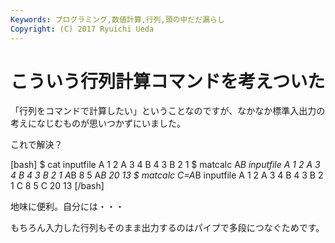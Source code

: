 ```yaml
---
Keywords: プログラミング,数値計算,行列,頭の中だだ漏らし
Copyright: (C) 2017 Ryuichi Ueda
---
```


# こういう行列計算コマンドを考えついた
「行列をコマンドで計算したい」ということなのですが、なかなか標準入出力の考えになじむものが思いつかずにいました。

これで解決？

[bash]
$ cat inputfile
A 1 2
A 3 4
B 4 3
B 2 1
$ matcalc A*B inputfile
A 1 2
A 3 4
B 4 3
B 2 1
A*B 8 5
A*B 20 13
$ matcalc C=A*B inputfile
A 1 2
A 3 4
B 4 3
B 2 1
C 8 5
C 20 13
[/bash]

地味に便利。自分には・・・

もちろん入力した行列もそのまま出力するのはパイプで多段につなぐためです。
